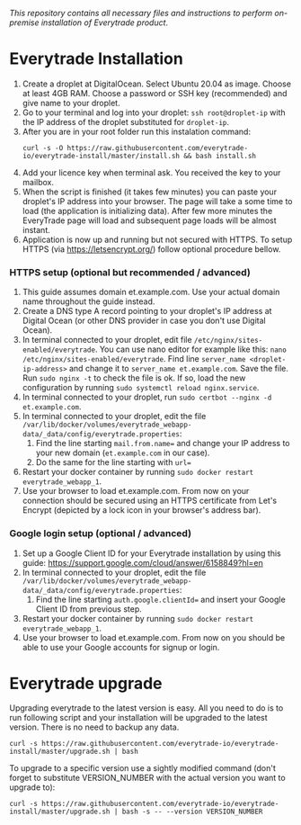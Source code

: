 _This repository contains all necessary files and instructions to perform on-premise installation of Everytrade product_.
# Everytrade Installation

1. Create a droplet at DigitalOcean. Select Ubuntu 20.04 as image. Choose at least 4GB RAM. Choose a password or SSH key (recommended) and give name to your droplet.
1. Go to your terminal and log into your droplet: `ssh root@droplet-ip` with the IP address of the droplet substituted for `droplet-ip`.
1. After you are in your root folder run this instalation command:
    ```shell
    curl -s -O https://raw.githubusercontent.com/everytrade-io/everytrade-install/master/install.sh && bash install.sh
    ```
1. Add your licence key when terminal ask. You received the key to your mailbox. 
1. When the script is finished (it takes few minutes) you can paste your droplet's IP address into your browser. The page will take a some time to load (the application is initializing data). After few more minutes the EveryTrade page will load and subsequent page loads will be almost instant.
1. Application is now up and running but not secured with HTTPS. To setup HTTPS (via https://letsencrypt.org/) follow optional procedure bellow.

### HTTPS setup (optional but recommended / advanced)

1. This guide assumes domain et.example.com. Use your actual domain name throughout the guide instead.
1. Create a DNS type A record pointing to your droplet's IP address at Digital Ocean (or other DNS provider in case you don't use Digital Ocean).
1. In terminal connected to your droplet, edit file `/etc/nginx/sites-enabled/everytrade`. You can use nano editor for example like this: `nano /etc/nginx/sites-enabled/everytrade`. Find line `server_name <droplet-ip-address>` and change it to `server_name et.example.com`. Save the file. Run `sudo nginx -t` to check the file is ok. If so, load the new configuration by running `sudo systemctl reload nginx.service`.
1. In terminal connected to your droplet, run `sudo certbot --nginx -d et.example.com`.
1. In terminal connected to your droplet, edit the file `/var/lib/docker/volumes/everytrade_webapp-data/_data/config/everytrade.properties`:
    1. Find the line starting `mail.from.name=` and change your IP address to your new domain (`et.example.com` in our case).
    1. Do the same for the line starting with `url=`
1. Restart your docker container by running `sudo docker restart everytrade_webapp_1`.
1. Use your browser to load et.example.com. From now on your connection should be secured using an HTTPS certificate from Let's Encrypt (depicted by a lock icon in your browser's address bar).

### Google login setup (optional / advanced)
1. Set up a Google Client ID for your Everytrade installation by using this guide: https://support.google.com/cloud/answer/6158849?hl=en
1. In terminal connected to your droplet, edit the file `/var/lib/docker/volumes/everytrade_webapp-data/_data/config/everytrade.properties`:
    1. Find the line starting `auth.google.clientId=` and insert your Google Client ID from previous step.
1. Restart your docker container by running `sudo docker restart everytrade_webapp_1`.
1. Use your browser to load et.example.com. From now on you should be able to use your Google accounts for signup or login.

# Everytrade upgrade
Upgrading everytrade to the latest version is easy. All you need to do is to run following script and your installation will be upgraded to the latest version.
There is no need to backup any data.
```shell
curl -s https://raw.githubusercontent.com/everytrade-io/everytrade-install/master/upgrade.sh | bash
```
To upgrade to a specific version use a sightly modified command (don't forget to substitute VERSION_NUMBER with the actual version you want to upgrade to):
```shell
curl -s https://raw.githubusercontent.com/everytrade-io/everytrade-install/master/upgrade.sh | bash -s -- --version VERSION_NUMBER
```
